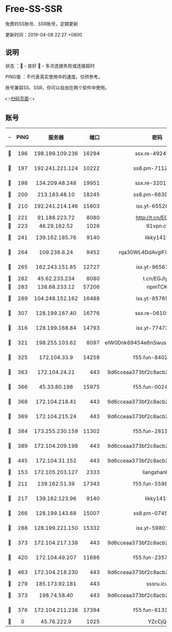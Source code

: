 # Free-SS-SSR

免费的SS账号、SSR账号，定期更新

更新时间：2019-04-08 22:27 +0800

## 说明

状态     ：🙂 - 良好 🙁 - 多次连接失败或连接超时

PING值   ：不代表真实使用中的速度，仅供参考。

账号兼容SS、SSR，你可以自由在两个软件中使用。

👉[扫码页面](https://liesauer.github.io/Free-SS-SSR/)👈

## 账号

|-|PING|服务器|端口|密码|加密方式|区域|
|:----:|:----:|:-----:|-----:|:----:|:----:|:----:|
|🙂|196|198.199.109.236|16294|ssx.re-49249273|aes-256-cfb|US|
|🙂|197|192.241.221.124|10222|ss8.pm-71123856|aes-256-cfb|US|
|🙂|198|134.209.48.248|19951|ssx.re-32012772|aes-256-cfb|US|
|🙂|200|213.183.48.10|18245|ss8.pm-66393929|rc4-md5|RU|
|🙂|210|192.241.214.146|15803|isx.yt-65528356|aes-256-cfb|US|
|🙂|221|91.188.223.72|8080|http://t.cn/EGJIyrl|rc4-md5|RU|
|🙂|223|46.29.162.52|1026|91vpn.cf|rc4-md5|RU|
|🙂|241|139.162.185.76|9140|likky1415|aes-256-cfb|DE|
|🙂|264|109.238.6.24|9452|rqa30WL4DdAvgIFG6Fs3znzTa|aes-256-cfb|FR|
|🙂|265|162.243.151.85|12727|isx.yt-96567464|aes-256-cfb|US|
|🙂|282|45.62.233.234|8080|t.cn/EGJIyrl|rc4-md5|CA|
|🙂|283|138.68.233.12|57206|npmTCK|rc4-md5|US|
|🙂|289|104.248.152.162|16488|isx.yt-85769451|aes-256-cfb|SG|
|🙂|307|128.199.167.40|16776|ssx.re-06109794|aes-256-cfb|SG|
|🙂|316|128.199.168.84|14793|isx.yt-77473407|aes-256-cfb|SG|
|🙂|321|198.255.103.62|8097|eIW0Dnk69454e6nSwuspv9DmS201tQ0D|aes-256-cfb|US|
|🙂|325|172.104.33.9|14258|f55.fun-84028814|aes-256-cfb|SG|
|🙂|363|172.104.24.21|443|9d6cceaa373bf2c8acb22e60b6a58be6|aes-256-cfb|US|
|🙂|366|45.33.80.198|15975|f55.fun-00246123|aes-256-cfb|US|
|🙂|368|172.104.218.41|443|9d6cceaa373bf2c8acb22e60b6a58be6|aes-256-cfb|US|
|🙂|369|172.104.215.24|443|9d6cceaa373bf2c8acb22e60b6a58be6|aes-256-cfb|US|
|🙂|384|173.255.230.159|11302|f55.fun-28114209|aes-256-cfb|US|
|🙂|389|172.104.209.198|443|9d6cceaa373bf2c8acb22e60b6a58be6|aes-256-cfb|US|
|🙂|445|172.104.31.152|443|9d6cceaa373bf2c8acb22e60b6a58be6|aes-256-cfb|US|
|🙂|153|172.105.203.127|2333|liangshanbo|chacha20|JP|
|🙂|211|139.162.51.39|17343|f55.fun-55982409|aes-256-cfb|SG|
|🙂|217|139.162.123.96|9140|likky1415|aes-256-cfb|JP|
|🙂|266|128.199.143.68|15007|ss8.pm-07458525|aes-256-cfb|SG|
|🙂|288|128.199.221.150|15332|isx.yt-59801351|aes-256-cfb|SG|
|🙂|373|172.104.217.138|443|9d6cceaa373bf2c8acb22e60b6a58be6|aes-256-cfb|US|
|🙂|420|172.104.49.207|11686|f55.fun-23572783|aes-256-cfb|SG|
|🙂|463|172.104.218.230|443|9d6cceaa373bf2c8acb22e60b6a58be6|aes-256-cfb|US|
|🙁|279|185.173.92.181|443|sssru.icu|rc4-md5|RU|
|🙁|373|198.74.58.40|443|9d6cceaa373bf2c8acb22e60b6a58be6|aes-256-cfb|US|
|🙁|376|172.104.211.238|17394|f55.fun-61332422|aes-256-cfb|US|
|🙁|0|45.76.222.9|1025|YZcCjQ|rc4-md5|JP|
